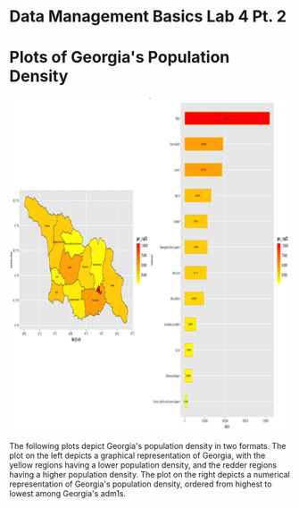 # Data Management Basics Lab 4 Pt. 2

# Plots of Georgia's Population Density

<img src="georgia_comp.png" width="600" height="600" />

The following plots depict Georgia's population density in two formats. The plot on the left depicts a graphical representation of Georgia, with the yellow regions having a lower population density, and the redder regions having a higher population density. The plot on the right depicts a numerical representation of Georgia's population density, ordered from highest to lowest among Georgia's adm1s. 
